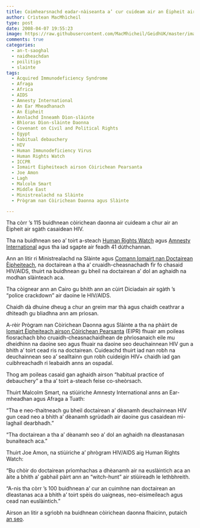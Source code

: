```yaml
---
title: Coimhearsnachd eadar-nàiseanta a’ cur cuideam air an Èipheit air sgàth casaidean HIV/AIDS
author: Crìstean MacMhìcheil
type: post
date: 2008-04-07 19:55:23
image: https://raw.githubusercontent.com/MacMhicheil/GeidhUK/master/images/2008-04-07-coimhearsnachd-eadar-naiseanta-a-cur-cuideam-air-an-eipheit-air-sgsth-s-casaidean-hiv-aids.jpg
comments: true
categories:
  - an-t-saoghal
  - naidheachdan
  - poilitigs
  - slainte
tags:
  - Acquired Immunodeficiency Syndrome
  - Afraga
  - Africa
  - AIDS
  - Amnesty International
  - An Ear Mheadhanach
  - An Èipheit
  - Annlachd Inneamh Dìon-slàinte
  - Bhìoras Dìon-slàinte Daonna
  - Covenant on Civil and Political Rights
  - Egypt
  - habitual debauchery
  - HIV
  - Human Immunodeficiency Virus
  - Human Rights Watch
  - ICCPR
  - Iomairt Èipheiteach airson Còirichean Pearsanta
  - Joe Amon
  - Lagh
  - Malcolm Smart
  - Middle East
  - Ministrealachd na Slàinte
  - Prògram nan Còirichean Daonna agus Slàinte

---
```

Tha còrr &#8217;s 115 buidhnean còirichean daonna air cuideam a chur air an Èipheit air sgàth casaidean HIV.

<!--more-->

Tha na buidhnean seo a&#8217; toirt a-steach [Human Rights Watch][1] agus [Amnesty International][2] agus tha iad sgapte air feadh 41 dùthchannan.

Ann an litir ri Ministrealachd na Slàinte agus [Comann Iomairt nan Doctairean Èipheiteach][3], na doctairean a tha a&#8217; cruaidh-cheasnachadh fìr fo chasaid HIV/AIDS, thuirt na buidhnean gu bheil na doctairean a&#8217; dol an aghaidh na modhan slàinteach aca.

Tha còignear ann an Cairo gu bhith ann an cùirt Diciadain air sgàth &#8217;s &#8220;police crackdown&#8221; air daoine le HIV/AIDS.

Chaidh dà dhuine dheug a chur an greim mar thà agus chaidh ceathrar a dhìteadh gu bliadhna ann am prìosan.

A-rèir Prògram nan Còirichean Daonna agus Slàinte a tha na phàirt de [Iomairt Èipheiteach airson Còirichean Pearsanta][4] (EIPR) fhuair am poileas fiosrachach bho cruaidh-cheasnachaidhean de phrìosanaich eile mu dheidhinn na daoine seo agus fhuair na daoine seo deuchainnean HIV gun a bhith a&#8217; toirt cead ris na doctairean. Cuideachd thuirt iad nan robh na deuchainnean seo a&#8217; sealltainn gun robh cuideigin HIV+ chaidh iad gan cuibhreachadh ri leabaidh anns an ospadal.

Thog am poileas casaid gan aghaidh airson &#8220;habitual practice of debauchery&#8221; a tha a&#8217; toirt a-steach feise co-sheòrsach.

Thuirt Malcolm Smart, na stiùiriche Amnesty International anns an Ear-mheadhan agus Afraga a Tuath:

&#8220;Tha e neo-thaitneach gu bheil doctairean a&#8217; dèanamh deuchainnean HIV gun cead neo a bhith a&#8217; dèanamh sgrùdadh air daoine gus casaidean mì-laghail dearbhadh.&#8221;

&#8220;Tha doctairean a tha a&#8217; dèanamh seo a&#8217; dol an aghaidh na dleastanasan bunaiteach aca.&#8221;

Thuirt Joe Amon, na stiùiriche a&#8217; phrògram HIV/AIDS aig Human Rights Watch:

&#8220;Bu chòir do doctairean prìomhachas a dhèanamh air na euslàintich aca an àite a bhith a&#8217; gabhail pàirt ann an &#8220;witch-hunt&#8221; air stiùireadh le lethbhreith.

&#8220;A-nis tha còrr &#8217;s 100 buidhnean a&#8217; cur an cuimhne nan doctairean an dleastanas aca a bhith a&#8217; toirt spèis do uaigneas, neo-eisimeileach agus cead nan euslàintich.&#8221;

Airson an litir a sgrìobh na buidhnean còirichean daonna fhaicinn, putaich [an seo][5].

 [1]: http://www.hrw.org/ "Làrach-lìn Human Rights Watch"
 [2]: http://www.amnesty.org/ "Làrach-lìn Amnesty International"
 [3]: http://www.ems.org.eg/ "Làrach-lìn Comann Iomairt nan Doctairean Èipheiteach"
 [4]: http://www.eipr.org/en/ "Làrach-lìn an EIPR"
 [5]: http://hrw.org/english/docs/2008/04/07/egypt18439.htm "Làrach-lìn Human Rights Watch"
